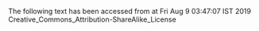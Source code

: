 The following text has been accessed from at Fri Aug 9 03:47:07 IST 2019
Creative_Commons_Attribution-ShareAlike_License
